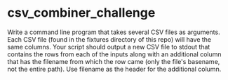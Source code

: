 # csv_combiner_challenge

Write a command line program that takes several CSV files as arguments. Each CSV file (found in the fixtures directory of this repo) will have the same columns. Your script should output a new CSV file to stdout that contains the rows from each of the inputs along with an additional column that has the filename from which the row came (only the file's basename, not the entire path). Use filename as the header for the additional column.
